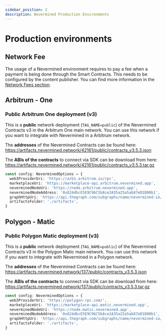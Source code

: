 ```yaml
---
sidebar_position: 2
description: Nevermined Production Environments
---
```


# Production environments

## Network Fee

The usage of a Nevermined environment requires to pay a fee when a payment is being done through the
Smart Contracts. This needs to be configured by the content publisher. You can find more information
in the [Network Fees section](network-fees.mdx).

## Arbitrum - One

### Public Arbitrum One deployment (v3)

This is a **public** network deployment (`TAG_NAME=public`) of the Nevermined Contracts v3 in the
Arbitrum One main network. You can use this network if you want to integrate with Nevermined in a
Arbitrum network.

The **addresses** of the Nevermined Contracts can be found here:
https://artifacts.nevermined.network/42161/public/contracts_v3.5.3.json

The **ABIs of the contracts** to connect via SDK can be download from here:
https://artifacts.nevermined.network/42161/public/contracts_v3.5.3.tar.gz

```typescript
const config: NeverminedOptions = {
  web3ProviderUri: 'https://arb1.arbitrum.io/rpc',
  marketplaceUri: 'https://marketplace-api.arbitrum.nevermined.app',
  neverminedNodeUri: 'https://node.arbitrum.nevermined.app',
  neverminedNodeAddress: '0x824dbcE5E9C96C5b8ce2A35a25a5ab87eD1D00b1',
  graphHttpUri: 'https://api.thegraph.com/subgraphs/name/nevermined-io/public',
  artifactsFolder: './artifacts',
}
```

## Polygon - Matic

### Public Polygon Matic deployment (v3)

This is a **public** network deployment (`TAG_NAME=public`) of the Nevermined Contracts v3 in the
Polygon Matic main network. You can use this network if you want to integrate with Nevermined in a
Polygon network.

The **addresses** of the Nevermined Contracts can be found here:
https://artifacts.nevermined.network/137/public/contracts_v3.5.3.json

The **ABIs of the contracts** to connect via SDK can be download from here:
https://artifacts.nevermined.network/137/public/contracts_v3.5.3.tar.gz

```typescript
const config: NeverminedOptions = {
  web3ProviderUri: 'https://polygon-rpc.com/',
  marketplaceUri: 'https://marketplace-api.matic.nevermined.app',
  neverminedNodeUri: 'https://node.matic.nevermined.app',
  neverminedNodeAddress: '0x824dbcE5E9C96C5b8ce2A35a25a5ab87eD1D00b1',
  graphHttpUri: 'https://api.thegraph.com/subgraphs/name/nevermined-io/public',
  artifactsFolder: './artifacts',
}
```
